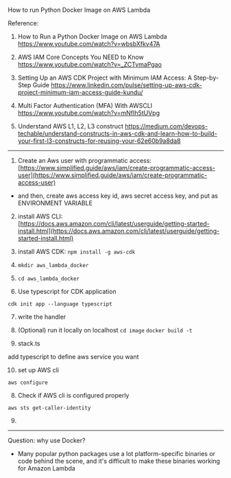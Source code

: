 How to run Python Docker Image on AWS Lambda

Reference:
1. How to Run a Python Docker Image on AWS Lambda https://www.youtube.com/watch?v=wbsbXfkv47A
2. AWS IAM Core Concepts You NEED to Know https://www.youtube.com/watch?v=_ZCTvmaPgao
3. Setting Up an AWS CDK Project with Minimum IAM Access: A Step-by-Step Guide https://www.linkedin.com/pulse/setting-up-aws-cdk-project-minimum-iam-access-guide-kundu/
3. Multi Factor Authentication (MFA) With AWSCLI https://www.youtube.com/watch?v=mNfIh5tUVpg

4. Understand AWS L1, L2, L3 construct https://medium.com/devops-techable/understand-constructs-in-aws-cdk-and-learn-how-to-build-your-first-l3-constructs-for-reusing-your-62e60b9a8da8
-----

1. Create an Aws user with programmatic access: [https://www.simplified.guide/aws/iam/create-programmatic-access-user](https://www.simplified.guide/aws/iam/create-programmatic-access-user)

- and then, create aws access key id, aws secret access key, and put as ENVIRONMENT VARIABLE

2. install AWS CLI: [https://docs.aws.amazon.com/cli/latest/userguide/getting-started-install.html](https://docs.aws.amazon.com/cli/latest/userguide/getting-started-install.html)

3. install AWS CDK: `npm install -g aws-cdk`

4. `mkdir aws_lambda_docker` 

5. ```cd aws_lambda_docker```

6. Use typescript for CDK application

```cdk init app --language typescript``` 

7. write the handler


8. (Optional) run it locally on localhost
`cd image`
`docker build -t `

9. stack.ts

add typescript to define aws service you want


10. set up AWS cli

`aws configure`



8. Check if AWS cli is configured properly

`aws sts get-caller-identity`


9.

---


Question: why use Docker?
- Many popular python packages use a lot platform-specific binaries or code behind the scene, and it's difficult to make these binaries working for Amazon Lambda